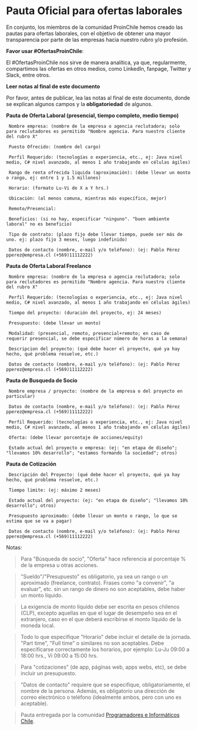 Pauta Oficial para ofertas laborales
======

En conjunto, los miembros de la comunidad ProinChile hemos creado las pautas para ofertas laborales, con el objetivo de obtener una mayor transparencia por parte de las empresas hacia nuestro rubro y/o profesión.

**Favor usar #OfertasProinChile**:

El #OfertasProinChile nos sirve de manera analítica, ya que, regularmente, compartimos las ofertas en otros medios, como LinkedIn, fanpage, Twitter y Slack, entre otros.

**Leer notas al final de este documento**

Por favor, antes de publicar, lea las notas al final de este documento, donde se explican algunos campos y la **obligatoriedad** de algunos.

**Pauta de Oferta Laboral (presencial, tiempo completo, medio tiempo)**

     Nombre empresa: (nombre de la empresa o agencia reclutadora; solo para reclutadores es permitido "Nombre agencia. Para nuestro cliente del rubro X"

     Puesto Ofrecido: (nombre del cargo)

     Perfil Requerido: (tecnologías o experiencia, etc., ej: Java nivel medio, C# nivel avanzado, al menos 1 año trabajando en células ágiles)

     Rango de renta ofrecida liquida (aproximación): (debe llevar un monto o rango, ej: entre 1 y 1.5 millones)

     Horario: (formato Lu-Vi de X a Y hrs.)

     Ubicación: (al menos comuna, mientras más específico, mejor)
     
     Remoto/Presencial:

     Beneficios: (si no hay, especificar "ninguno". "buen ambiente laboral" no es beneficio)

     Tipo de contrato: (plazo fijo debe llevar tiempo, puede ser más de uno. ej: plazo fijo 3 meses, luego indefinido)
     
     Datos de contacto (nombre, e-mail y/o teléfono): (ej: Pablo Pérez pperez@empresa.cl (+569)11112222)


**Pauta de Oferta Laboral Freelance**

     Nombre empresa: (nombre de la empresa o agencia reclutadora; solo para reclutadores es permitido "Nombre agencia. Para nuestro cliente del rubro X"

     Perfil Requerido: (tecnologías o experiencia, etc., ej: Java nivel medio, C# nivel avanzado, al menos 1 año trabajando en células ágiles)

     Tiempo del proyecto: (duración del proyecto, ej: 24 meses)
     
     Presupuesto: (debe llevar un monto)
     
     Modalidad: (presencial, remoto, presencial+remoto; en caso de requerir presencial, se debe especificar número de horas a la semana)

     Descripcion del proyecto: (qué debe hacer el proyecto, qué ya hay hecho, qué problema resuelve, etc.)
     
     Datos de contacto (nombre, e-mail y/o teléfono): (ej: Pablo Pérez pperez@empresa.cl (+569)11112222)
     
     
**Pauta de Busqueda de Socio**

     Nombre empresa / proyecto: (nombre de la empresa o del proyecto en particular)
     
     Datos de contacto (nombre, e-mail y/o teléfono): (ej: Pablo Pérez pperez@empresa.cl (+569)11112222)

     Perfil Requerido: (tecnologías o experiencia, etc., ej: Java nivel medio, C# nivel avanzado, al menos 1 año trabajando en células ágiles)

     Oferta: (debe llevar porcentaje de acciones/equity)
     
     Estado actual del proyecto o empresa: (ej: "en etapa de diseño"; "llevamos 10% desarrollo"; "estamos formando la sociedad"; otros)

**Pauta de Cotización**

     Descripción del Proyecto: (qué debe hacer el proyecto, qué ya hay hecho, qué problema resuelve, etc.)
     
     Tiempo limite: (ej: máximo 2 meses)
     
     Estado actual del proyecto: (ej: "en etapa de diseño"; "llevamos 10% desarrollo"; otros)
     
     Presupuesto aproximado: (debe llevar un monto o rango, lo que se estima que se va a pagar)
     
     Datos de contacto (nombre, e-mail y/o teléfono): (ej: Pablo Pérez pperez@empresa.cl (+569)11112222)
     

Notas:
> Para "Búsqueda de socio", "Oferta" hace referencia al porcentaje % de la empresa u otras acciones.

> "Sueldo"/"Presupuesto" es obligatorio, ya sea un rango o un aproximado (freelance, contrato). Frases como "a convenir", "a evaluar", etc. sin un rango de dinero no son aceptables, debe haber un monto líquido.

> La exigencia de monto líquido debe ser escrita en pesos chilenos (CLP), excepto aquellas en que el lugar de desempeño sea en el extranjero, caso en el que deberá escribirse el monto líquido de la moneda local.

> Todo lo que especifique "Horario" debe incluir el detalle de la jornada. "Part time", "Full time" o similares no son aceptables. Debe especificarse correctamente los horarios, por ejemplo: Lu-Ju 09:00 a 18:00 hrs., Vi 09:00 a 15:00 hrs.

> Para "cotizaciones" (de app, páginas web, apps webs, etc), se debe incluir un presupuesto.

> "Datos de contacto" requiere que se especifique, obligatoriamente, el nombre de la persona. Además, es obligatorio una dirección de correo electrónico o teléfono (idealmente ambos, pero con uno es aceptable).

> Pauta entregada por la comunidad [Programadores e Informáticos Chile](http://www.programadores.cl).
